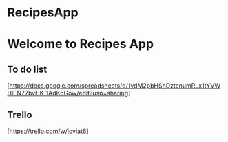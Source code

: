 # RecipesApp

# Welcome to Recipes App
## To do list
[https://docs.google.com/spreadsheets/d/1vdM2pbHShDztcnumRLx1tYVWHlEN77bvHK-1AdKdGow/edit?usp=sharing]
## Trello
[https://trello.com/w/joviat6]
